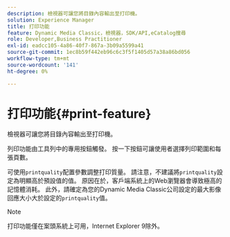 ```yaml
---
description: 檢視器可讓您將目錄內容輸出至打印機。
solution: Experience Manager
title: 打印功能
feature: Dynamic Media Classic，檢視器，SDK/API,eCatalog搜尋
role: Developer,Business Practitioner
exl-id: eadcc105-4a86-40f7-867a-3b09a5599a41
source-git-commit: 1ec8b59f442eb96c6c3f5f1405d57a38a86bd056
workflow-type: tm+mt
source-wordcount: '141'
ht-degree: 0%

---
```


# 打印功能{#print-feature}

檢視器可讓您將目錄內容輸出至打印機。

列印功能由工具列中的專用按鈕觸發。 按一下按鈕可讓使用者選擇列印範圍和每張頁數。

可使用`printquality`配置參數調整打印質量。 請注意，不建議將`printquality`設定為明顯高於預設值的值。 原因在於，客戶端系統上的Web瀏覽器會導致極高的記憶體消耗。 此外，請確定為您的Dynamic Media Classic公司設定的最大影像回應大小大於設定的`printquality`值。

>[!NOTE]
>
>打印功能僅在案頭系統上可用，Internet Explorer 9除外。
